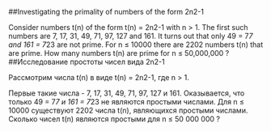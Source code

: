 ##Investigating the primality of numbers of the form 2n2-1

Consider numbers t(n) of the form t(n) = 2n2-1 with n > 1.
The first such numbers are 7, 17, 31, 49, 71, 97, 127 and 161.
It turns out that only 49 = 7*7 and 161 = 7*23 are not prime.
For n ≤ 10000 there are 2202 numbers t(n)  that are prime.
How many numbers t(n) are prime for n ≤ 50,000,000 ?
##Исследование простоты чисел вида 2n2-1

Рассмотрим числа t(n) в виде t(n) = 2n2-1, где n > 1.

Первые такие числа - 7, 17, 31, 49, 71, 97, 127 и 161.
Оказывается, что только 49 = 7*7 и 161 = 7*23 не являются простыми числами.
Для n ≤ 10000 существуют 2202 числа t(n), являющихся простыми числами.
Сколько чисел t(n) являются простыми для n ≤ 50 000 000 ?
